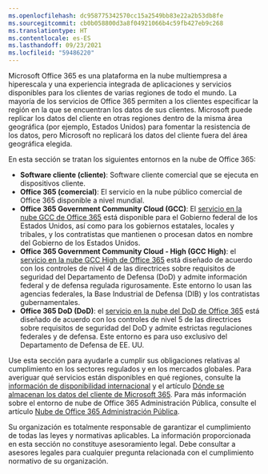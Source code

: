 ```yaml
---
ms.openlocfilehash: dc958775342570cc15a2549bb83e22a2b53db8fe
ms.sourcegitcommit: cb0b058800d3a8f04921066b4c59fb427eb9c268
ms.translationtype: HT
ms.contentlocale: es-ES
ms.lasthandoff: 09/23/2021
ms.locfileid: "59486220"
---
```

<!-- This file is a part of all Office 365 compliance offering topics. Please coordinate with Robert Mazzoli (robmazz) for any changes.-->

Microsoft Office 365 es una plataforma en la nube multiempresa a hiperescala y una experiencia integrada de aplicaciones y servicios disponibles para los clientes de varias regiones de todo el mundo. La mayoría de los servicios de Office 365 permiten a los clientes especificar la región en la que se encuentran los datos de sus clientes. Microsoft puede replicar los datos del cliente en otras regiones dentro de la misma área geográfica (por ejemplo, Estados Unidos) para fomentar la resistencia de los datos, pero Microsoft no replicará los datos del cliente fuera del área geográfica elegida.

En esta sección se tratan los siguientes entornos en la nube de Office 365:

- **Software cliente (cliente)**: Software cliente comercial que se ejecuta en dispositivos cliente.
- **Office 365 (comercial)**: El servicio en la nube público comercial de Office 365 disponible a nivel mundial.
- **Office 365 Government Community Cloud (GCC)**: El [servicio en la nube GCC de Office 365](/office365/servicedescriptions/office-365-platform-service-description/office-365-us-government/gcc) está disponible para el Gobierno federal de los Estados Unidos, así como para los gobiernos estatales, locales y tribales, y los contratistas que mantienen o procesan datos en nombre del Gobierno de los Estados Unidos.
- **Office 365 Government Community Cloud - High (GCC High)**: el [servicio en la nube GCC High de Office 365](/office365/servicedescriptions/office-365-platform-service-description/office-365-us-government/gcc-high-and-dod) está diseñado de acuerdo con los controles de nivel 4 de las directrices sobre requisitos de seguridad del Departamento de Defensa (DoD) y admite información federal y de defensa regulada rigurosamente. Este entorno lo usan las agencias federales, la Base Industrial de Defensa (DIB) y los contratistas gubernamentales.
- **Office 365 DoD (DoD)**: el [servicio en la nube del DoD de Office 365](/office365/servicedescriptions/office-365-platform-service-description/office-365-us-government/gcc-high-and-dod) está diseñado de acuerdo con los controles de nivel 5 de las directrices sobre requisitos de seguridad del DoD y admite estrictas regulaciones federales y de defensa. Este entorno es para uso exclusivo del Departamento de Defensa de EE. UU.

Use esta sección para ayudarle a cumplir sus obligaciones relativas al cumplimiento en los sectores regulados y en los mercados globales. Para averiguar qué servicios están disponibles en qué regiones, consulte la [información de disponibilidad internacional](https://products.office.com/business/international-availability) y el artículo [Dónde se almacenan los datos del cliente de Microsoft 365](/microsoft-365/enterprise/o365-data-locations). Para más información sobre el entorno de nube de Office 365 Administración Pública, consulte el artículo [Nube de Office 365 Administración Pública](/office365/servicedescriptions/office-365-platform-service-description/office-365-us-government/office-365-us-government).

Su organización es totalmente responsable de garantizar el cumplimiento de todas las leyes y normativas aplicables. La información proporcionada en esta sección no constituye asesoramiento legal. Debe consultar a asesores legales para cualquier pregunta relacionada con el cumplimiento normativo de su organización.
